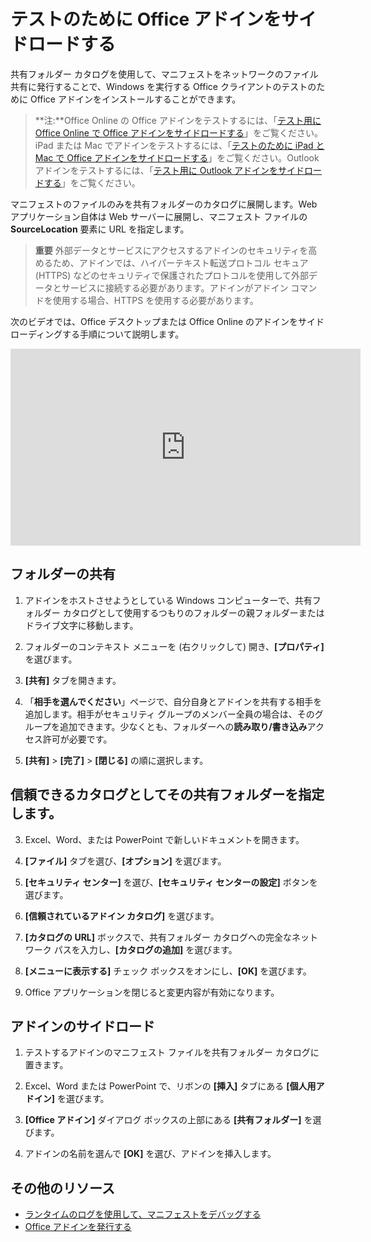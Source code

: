 
# <a name="sideload-office-addins-for-testing"></a>テストのために Office アドインをサイドロードする

共有フォルダー カタログを使用して、マニフェストをネットワークのファイル共有に発行することで、Windows を実行する Office クライアントのテストのために Office アドインをインストールすることができます。 

>**注:**Office Online の Office アドインをテストするには、「[テスト用に Office Online で Office アドインをサイドロードする](sideload-office-add-ins-for-testing.md)」をご覧ください。iPad または Mac でアドインをテストするには、「[テストのために iPad と Mac で Office アドインをサイドロードする](sideload-an-office-add-in-on-ipad-and-mac.md )」をご覧ください。Outlook アドインをテストするには、「[テスト用に Outlook アドインをサイドロードする](sideload-outlook-add-ins-for-testing.md )」をご覧ください。

マニフェストのファイルのみを共有フォルダーのカタログに展開します。Web アプリケーション自体は Web サーバーに展開し、マニフェスト ファイルの **SourceLocation** 要素に URL を指定します。

 >**重要**  外部データとサービスにアクセスするアドインのセキュリティを高めるため、アドインでは、ハイパーテキスト転送プロトコル セキュア (HTTPS) などのセキュリティで保護されたプロトコルを使用して外部データとサービスに接続する必要があります。アドインがアドイン コマンドを使用する場合、HTTPS を使用する必要があります。

次のビデオでは、Office デスクトップまたは Office Online のアドインをサイドローディングする手順について説明します。

<iframe width="560" height="315" src="https://www.youtube.com/embed/XXsAw2UUiQo" frameborder="0" allowfullscreen></iframe>


## <a name="share-a-folder"></a>フォルダーの共有

1. アドインをホストさせようとしている Windows コンピューターで、共有フォルダー カタログとして使用するつもりのフォルダーの親フォルダーまたはドライブ文字に移動します。

2. フォルダーのコンテキスト メニューを (右クリックして) 開き、**[プロパティ]** を選びます。

3. **[共有]** タブを開きます。

4. 「**相手を選んでください**」ページで、自分自身とアドインを共有する相手を追加します。相手がセキュリティ グループのメンバー全員の場合は、そのグループを追加できます。少なくとも、フォルダーへの**読み取り/書き込み**アクセス許可が必要です。 

5. **[共有]** > **[完了]** > **[閉じる]** の順に選択します。

## <a name="specify-the-shared-folder-as-a-trusted-catalog"></a>信頼できるカタログとしてその共有フォルダーを指定します。

      
3. Excel、Word、または PowerPoint で新しいドキュメントを開きます。
    
4. **[ファイル]** タブを選び、**[オプション]** を選びます。
    
5. **[セキュリティ センター]** を選び、**[セキュリティ センターの設定]** ボタンを選びます。
    
6. **[信頼されているアドイン カタログ]** を選びます。
    
7. **[カタログの URL]** ボックスで、共有フォルダー カタログへの完全なネットワーク パスを入力し、**[カタログの追加]** を選びます。
    
8. **[メニューに表示する]** チェック ボックスをオンにし、**[OK]** を選びます。

9. Office アプリケーションを閉じると変更内容が有効になります。
    
## <a name="sideload-your-addin"></a>アドインのサイドロード


1. テストするアドインのマニフェスト ファイルを共有フォルダー カタログに置きます。

2. Excel、Word または PowerPoint で、リボンの **[挿入]** タブにある **[個人用アドイン]** を選びます。

3. **[Office アドイン]** ダイアログ ボックスの上部にある **[共有フォルダー]** を選びます。

4. アドインの名前を選んで **[OK]** を選び、アドインを挿入します。


## <a name="additional-resources"></a>その他のリソース

- [ランタイムのログを使用して、マニフェストをデバッグする](../develop/use-runtime-logging-to-debug-manifest.md)
- [Office アドインを発行する](../publish/publish.md)
    

